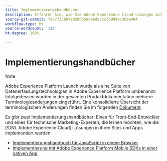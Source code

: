 ```yaml
---
title: Implementierungshandbücher
description: Erfahren Sie, wie Sie Adobe Experience Cloud-Lösungen mit Tags implementieren.
source-git-commit: 7e27735697882065566ebdeccc36998ec368e404
workflow-type: ht
source-wordcount: '115'
ht-degree: 100%

---
```


# Implementierungshandbücher

>[!NOTE]
>
>Adobe Experience Platform Launch wurde als eine Suite von Datenerfassungstechnologien in Adobe Experience Platform umbenannt. Infolgedessen wurden in der gesamten Produktdokumentation mehrere Terminologieänderungen eingeführt. Eine konsolidierte Übersicht der terminologischen Änderungen finden Sie im folgenden [Dokument](../term-updates.md).

Es gibt zwei Implementierungshandbücher:  Eines für Front-End-Entwickler und eines für technische Marketing-Experten, die lernen möchten, wie die [!DNL Adobe Experience Cloud]-Lösungen in ihren Sites und Apps implementiert werden.

* [Implementierungshandbuch für JavaScript in einem Browser](https://experienceleague.adobe.com/docs/experience-cloud/implementing-in-websites-with-launch/index.html?lang=de)
* [Implementierung mit Adobe Experience Platform Mobile SDKs in einer nativen App](https://aep-sdks.gitbook.io/docs/)
